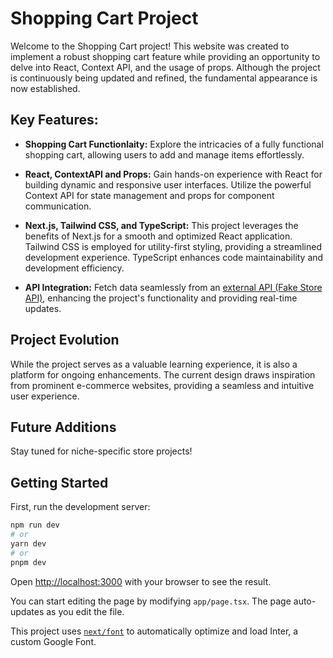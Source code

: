 # Shopping Cart Project
Welcome to the Shopping Cart project! This website was created to implement a robust shopping cart feature while providing an opportunity to delve into React, Context API, and the usage of props. Although the project is continuously being updated and refined, the fundamental appearance is now established.
## Key Features:
- **Shopping Cart Functionlaity:** Explore the intricacies of a fully functional shopping cart, allowing users to add and manage items effortlessly.
- **React, ContextAPI and Props:** Gain hands-on experience with React for building dynamic and responsive user interfaces. Utilize the powerful Context API for state management and props for component communication.
- **Next.js, Tailwind CSS, and TypeScript:** This project leverages the benefits of Next.js for a smooth and optimized React application. Tailwind CSS is employed for utility-first styling, providing a streamlined development experience. TypeScript enhances code maintainability and development efficiency.

- **API Integration:** Fetch data seamlessly from an [external API (Fake Store API)][1], enhancing the project's functionality and providing real-time updates.

## Project Evolution

While the project serves as a valuable learning experience, it is also a platform for ongoing enhancements. The current design draws inspiration from prominent e-commerce websites, providing a seamless and intuitive user experience.

## Future Additions

Stay tuned for niche-specific store projects!

## Getting Started
First, run the development server:

```bash
npm run dev
# or
yarn dev
# or
pnpm dev
```

Open [http://localhost:3000](http://localhost:3000) with your browser to see the result.

You can start editing the page by modifying `app/page.tsx`. The page auto-updates as you edit the file.

This project uses [`next/font`](https://nextjs.org/docs/basic-features/font-optimization) to automatically optimize and load Inter, a custom Google Font.

[1]: https://fakestoreapi.com/ "Fake Store API"
